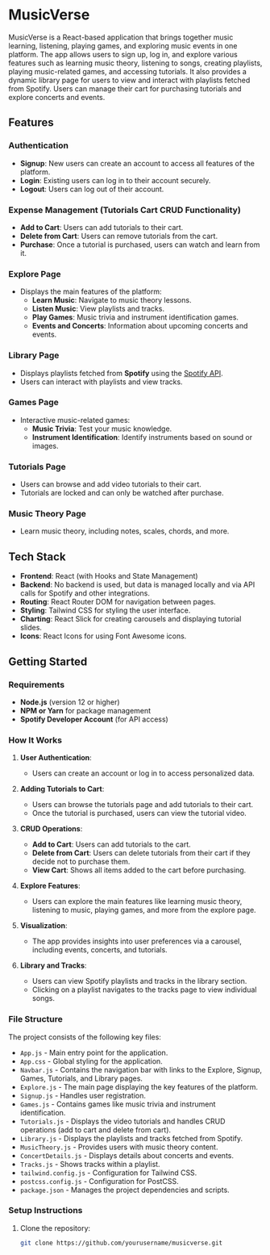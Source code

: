 # MusicVerse

MusicVerse is a React-based application that brings together music learning, listening, playing games, and exploring music events in one platform. The app allows users to sign up, log in, and explore various features such as learning music theory, listening to songs, creating playlists, playing music-related games, and accessing tutorials. It also provides a dynamic library page for users to view and interact with playlists fetched from Spotify. Users can manage their cart for purchasing tutorials and explore concerts and events.

## Features

### Authentication
- **Signup**: New users can create an account to access all features of the platform.
- **Login**: Existing users can log in to their account securely.
- **Logout**: Users can log out of their account.

### Expense Management (Tutorials Cart CRUD Functionality)
- **Add to Cart**: Users can add tutorials to their cart.
- **Delete from Cart**: Users can remove tutorials from the cart.
- **Purchase**: Once a tutorial is purchased, users can watch and learn from it.
  
### Explore Page
- Displays the main features of the platform:
  - **Learn Music**: Navigate to music theory lessons.
  - **Listen Music**: View playlists and tracks.
  - **Play Games**: Music trivia and instrument identification games.
  - **Events and Concerts**: Information about upcoming concerts and events.
  
### Library Page
- Displays playlists fetched from **Spotify** using the [Spotify API](https://developer.spotify.com/).
- Users can interact with playlists and view tracks.

### Games Page
- Interactive music-related games:
  - **Music Trivia**: Test your music knowledge.
  - **Instrument Identification**: Identify instruments based on sound or images.

### Tutorials Page
- Users can browse and add video tutorials to their cart.
- Tutorials are locked and can only be watched after purchase.

### Music Theory Page
- Learn music theory, including notes, scales, chords, and more.

## Tech Stack

- **Frontend**: React (with Hooks and State Management)
- **Backend**: No backend is used, but data is managed locally and via API calls for Spotify and other integrations.
- **Routing**: React Router DOM for navigation between pages.
- **Styling**: Tailwind CSS for styling the user interface.
- **Charting**: React Slick for creating carousels and displaying tutorial slides.
- **Icons**: React Icons for using Font Awesome icons.
  
## Getting Started

### Requirements
- **Node.js** (version 12 or higher)
- **NPM or Yarn** for package management
- **Spotify Developer Account** (for API access)

### How It Works

1. **User Authentication**:
   - Users can create an account or log in to access personalized data.
   
2. **Adding Tutorials to Cart**:
   - Users can browse the tutorials page and add tutorials to their cart.
   - Once the tutorial is purchased, users can view the tutorial video.

3. **CRUD Operations**:
   - **Add to Cart**: Users can add tutorials to the cart.
   - **Delete from Cart**: Users can delete tutorials from their cart if they decide not to purchase them.
   - **View Cart**: Shows all items added to the cart before purchasing.

4. **Explore Features**:
   - Users can explore the main features like learning music theory, listening to music, playing games, and more from the explore page.
   
5. **Visualization**:
   - The app provides insights into user preferences via a carousel, including events, concerts, and tutorials.

6. **Library and Tracks**:
   - Users can view Spotify playlists and tracks in the library section.
   - Clicking on a playlist navigates to the tracks page to view individual songs.

### File Structure

The project consists of the following key files:

- `App.js` - Main entry point for the application.
- `App.css` - Global styling for the application.
- `Navbar.js` - Contains the navigation bar with links to the Explore, Signup, Games, Tutorials, and Library pages.
- `Explore.js` - The main page displaying the key features of the platform.
- `Signup.js` - Handles user registration.
- `Games.js` - Contains games like music trivia and instrument identification.
- `Tutorials.js` - Displays the video tutorials and handles CRUD operations (add to cart and delete from cart).
- `Library.js` - Displays the playlists and tracks fetched from Spotify.
- `MusicTheory.js` - Provides users with music theory content.
- `ConcertDetails.js` - Displays details about concerts and events.
- `Tracks.js` - Shows tracks within a playlist.
- `tailwind.config.js` - Configuration for Tailwind CSS.
- `postcss.config.js` - Configuration for PostCSS.
- `package.json` - Manages the project dependencies and scripts.

### Setup Instructions

1. Clone the repository:

   ```bash
   git clone https://github.com/yourusername/musicverse.git


